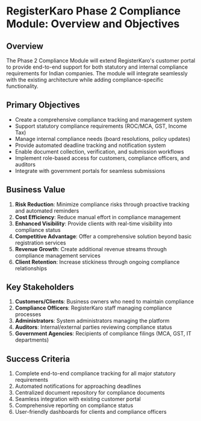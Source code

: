 # RegisterKaro Phase 2 Compliance Module: Overview and Objectives

## Overview

The Phase 2 Compliance Module will extend RegisterKaro's customer portal to provide end-to-end support for both statutory and internal compliance requirements for Indian companies. The module will integrate seamlessly with the existing architecture while adding compliance-specific functionality.

## Primary Objectives

- Create a comprehensive compliance tracking and management system
- Support statutory compliance requirements (ROC/MCA, GST, Income Tax)
- Manage internal compliance needs (board resolutions, policy updates)
- Provide automated deadline tracking and notification system
- Enable document collection, verification, and submission workflows
- Implement role-based access for customers, compliance officers, and auditors
- Integrate with government portals for seamless submissions

## Business Value

1. **Risk Reduction**: Minimize compliance risks through proactive tracking and automated reminders
2. **Cost Efficiency**: Reduce manual effort in compliance management
3. **Enhanced Visibility**: Provide clients with real-time visibility into compliance status
4. **Competitive Advantage**: Offer a comprehensive solution beyond basic registration services
5. **Revenue Growth**: Create additional revenue streams through compliance management services
6. **Client Retention**: Increase stickiness through ongoing compliance relationships

## Key Stakeholders

1. **Customers/Clients**: Business owners who need to maintain compliance
2. **Compliance Officers**: RegisterKaro staff managing compliance processes
3. **Administrators**: System administrators managing the platform
4. **Auditors**: Internal/external parties reviewing compliance status
5. **Government Agencies**: Recipients of compliance filings (MCA, GST, IT departments)

## Success Criteria

1. Complete end-to-end compliance tracking for all major statutory requirements
2. Automated notifications for approaching deadlines
3. Centralized document repository for compliance documents
4. Seamless integration with existing customer portal
5. Comprehensive reporting on compliance status
6. User-friendly dashboards for clients and compliance officers